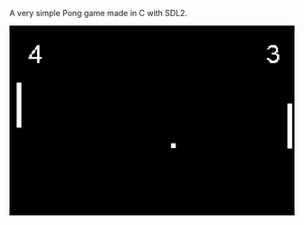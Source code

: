 A very simple Pong game made in C with SDL2.

![alt text](https://github.com/Holiaaa/c-cpp-projects/blob/main/pong/image.png?raw=true)
